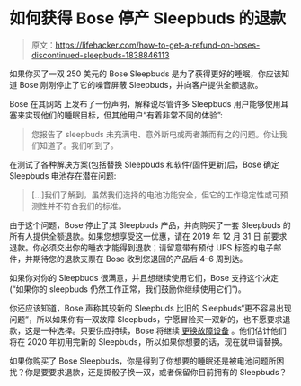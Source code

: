 # 如何获得 Bose 停产 Sleepbuds 的退款

> 原文：<https://lifehacker.com/how-to-get-a-refund-on-boses-discontinued-sleepbuds-1838846113>

如果你买了一双 250 美元的 Bose Sleepbuds 是为了获得更好的睡眠，你应该知道 Bose 刚刚停止了它的噪音屏蔽 Sleepbuds，并向客户提供全额退款。



Bose 在其网站 上发布了一份声明，解释说尽管许多 Sleepbuds 用户能够使用耳塞来实现他们的睡眠目标，但其他用户“有着非常不同的体验”:

> 您报告了 sleepbuds 未充满电、意外断电或两者兼而有之的问题。你让我们知道了。我们听到了。

在测试了各种解决方案(包括替换 Sleepbuds 和软件/固件更新)后，Bose 确定 Sleepbuds 电池存在潜在问题:

> [...]我们了解到，虽然我们选择的电池功能安全，但它的工作稳定性或可预测性并不符合我们的标准。

由于这个问题，Bose 停止了其 Sleepbuds 产品，并向购买了一套 Sleepbuds 的所有人提供全额退款。如果您想享受这一优惠，请在 2019 年 12 月 31 日 前要求退款。你必须交出你的睡衣才能得到退款；请留意带有预付 UPS 标签的电子邮件，并期待您的退款支票在 Bose 收到您退回的产品后 4–6 周到达。

如果你对你的 Sleepbuds 很满意，并且想继续使用它们，Bose 支持这个决定(“如果你的 sleepbuds 仍然工作正常，我们鼓励你继续使用它们”)。

你还应该知道，Bose 声称其较新的 Sleepbuds 比旧的 Sleepbuds“更不容易出现问题”，所以如果你有一双故障 Sleepbuds，宁愿冒险买一双新的，也不愿要求退款，这是一种选择。只要供应持续，Bose 将继续 [更换故障设备](https://www.bose.com/en_us/support/service_and_repairs.html) 。他们估计他们将在 2020 年初用完新的 Sleepbuds，所以如果你想要的话，现在就申请替换。

如果你购买了 Bose Sleepbuds，你是得到了你想要的睡眠还是被电池问题所困扰？你是要要求退款，还是掷骰子换一双，或者保留你目前拥有的 Sleepbuds？